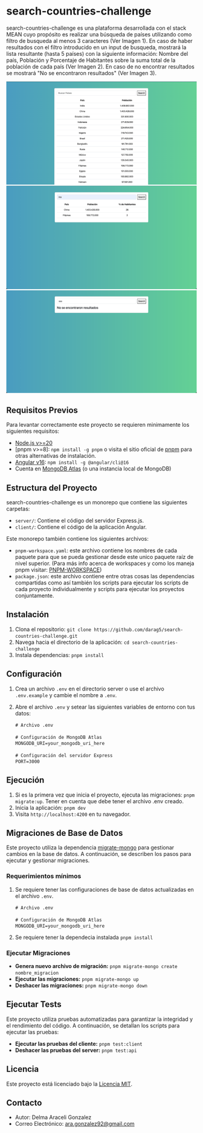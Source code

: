 # search-countries-challenge

search-countries-challenge es una plataforma desarrollada con el stack MEAN cuyo propósito es realizar una búsqueda de países utilizando como filtro de busqueda al menos 3 caracteres (Ver Imagen 1). En caso de haber resultados con el filtro introducido en un input de busqueda, mostrará la lista resultante (hasta 5 países) con la siguiente información: Nombre del país, Población y Porcentaje de Habitantes sobre la suma total de la población de cada país (Ver Imagen 2). En caso de no encontrar resultados se mostrará "No se encontraron resultados" (Ver Imagen 3).

![Imagen 1](./screenshots/all-countries.png)
![Imagen 2](./screenshots/filtered-countries.png)
![Imagen 3](./screenshots/no-results.png)

## Requisitos Previos

Para levantar correctamente este proyecto se requieren minimamente los siguientes requisitos:

- [Node.js v>=20](https://nodejs.org/)
- [pnpm v>=8]: `npm install -g pnpm` o visita el sitio oficial de [pnpm](https://pnpm.io/) para otras alternativas de instalación.
- [Angular v16](https://v16.angular.io/guide/setup-local#install-the-angular-cli): `npm install -g @angular/cli@16`
- Cuenta en [MongoDB Atlas](https://www.mongodb.com/cloud/atlas) (o una instancia local de MongoDB)

## Estructura del Proyecto

search-countries-challenge es un monorepo que contiene las siguientes carpetas:

- `server/`: Contiene el código del servidor Express.js.
- `client/`: Contiene el código de la aplicación Angular.

Este monorepo también contiene los siguientes archivos:

- `pnpm-workspace.yaml`: este archivo contiene los nombres de cada paquete para que se pueda gestionar desde este unico paquete raíz de nivel superior.
  (Para más info acerca de workspaces y como los maneja pnpm visitar: [PNPM-WORKSPACE](https://pnpm.io/es/workspaces))
- `package.json`: este archivo contiene entre otras cosas las dependencias compartidas como así también los scripts para ejecutar los scripts de cada proyecto individualmente y scripts para ejecutar los proyectos conjuntamente.

## Instalación

1. Clona el repositorio: `git clone https://github.com/darag5/search-countries-challenge.git`
2. Navega hacia el directorio de la aplicación: `cd search-countries-challenge`
3. Instala dependencias: `pnpm install`

## Configuración

1. Crea un archivo `.env` en el directorio server o use el archivo `.env.example` y cambie el nombre a `.env`.
2. Abre el archivo `.env` y setear las siguientes variables de entorno con tus datos:

   ```env
   # Archivo .env

   # Configuración de MongoDB Atlas
   MONGODB_URI=your_mongodb_uri_here

   # Configuración del servidor Express
   PORT=3000
   ```

## Ejecución

1. Si es la primera vez que inicia el proyecto, ejecuta las migraciones: `pnpm migrate:up`. Tener en cuenta que debe tener el archivo .env creado.
2. Inicia la aplicación: `pnpm dev`
3. Visita `http://localhost:4200` en tu navegador.

## Migraciones de Base de Datos

Este proyecto utiliza la dependencia [migrate-mongo](https://www.npmjs.com/package/migrate-mongo) para gestionar cambios en la base de datos. A continuación, se describen los pasos para ejecutar y gestionar migraciones.

### Requerimientos mínimos

1. Se requiere tener las configuraciones de base de datos actualizadas en el archivo `.env`.

   ```env
   # Archivo .env

   # Configuración de MongoDB Atlas
   MONGODB_URI=your_mongodb_uri_here

   ```

2. Se requiere tener la dependecia instalada
   `pnpm install`

### Ejecutar Migraciones

- **Genera nuevo archivo de migración:** `pnpm migrate-mongo create nombre_migracion`
- **Ejecutar las migraciones:** `pnpm migrate-mongo up`
- **Deshacer las migraciones:** `pnpm migrate-mongo down`

## Ejecutar Tests

Este proyecto utiliza pruebas automatizadas para garantizar la integridad y el rendimiento del código. A continuación, se detallan los scripts para ejecutar las pruebas:

- **Ejecutar las pruebas del cliente:** `pnpm test:client`
- **Deshacer las pruebas del server:** `pnpm test:api`

## Licencia

Este proyecto está licenciado bajo la [Licencia MIT](LICENSE).

## Contacto

- Autor: Delma Araceli Gonzalez
- Correo Electrónico: ara.gonzalez92@gmail.com
